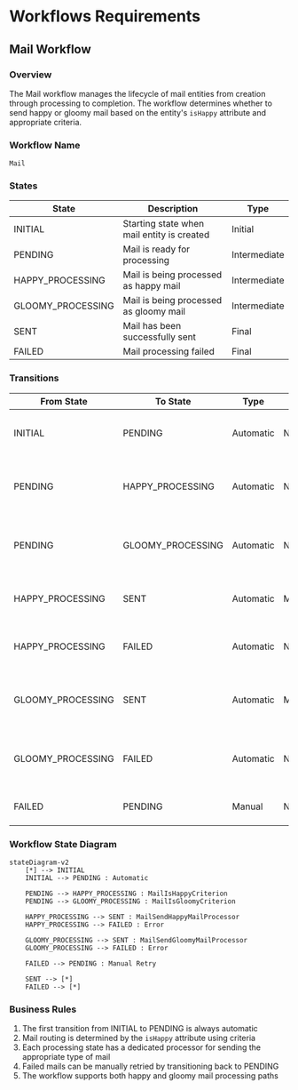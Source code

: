 # Workflows Requirements

## Mail Workflow

### Overview
The Mail workflow manages the lifecycle of mail entities from creation through processing to completion. The workflow determines whether to send happy or gloomy mail based on the entity's `isHappy` attribute and appropriate criteria.

### Workflow Name
`Mail`

### States

| State | Description | Type |
|-------|-------------|------|
| INITIAL | Starting state when mail entity is created | Initial |
| PENDING | Mail is ready for processing | Intermediate |
| HAPPY_PROCESSING | Mail is being processed as happy mail | Intermediate |
| GLOOMY_PROCESSING | Mail is being processed as gloomy mail | Intermediate |
| SENT | Mail has been successfully sent | Final |
| FAILED | Mail processing failed | Final |

### Transitions

| From State | To State | Type | Processor | Criterion | Description |
|------------|----------|------|-----------|-----------|-------------|
| INITIAL | PENDING | Automatic | None | None | Initial transition to start processing |
| PENDING | HAPPY_PROCESSING | Automatic | None | MailIsHappyCriterion | Route to happy processing if mail is happy |
| PENDING | GLOOMY_PROCESSING | Automatic | None | MailIsGloomyCriterion | Route to gloomy processing if mail is gloomy |
| HAPPY_PROCESSING | SENT | Automatic | MailSendHappyMailProcessor | None | Send happy mail and mark as sent |
| HAPPY_PROCESSING | FAILED | Automatic | None | None | Fallback if happy mail processing fails |
| GLOOMY_PROCESSING | SENT | Automatic | MailSendGloomyMailProcessor | None | Send gloomy mail and mark as sent |
| GLOOMY_PROCESSING | FAILED | Automatic | None | None | Fallback if gloomy mail processing fails |
| FAILED | PENDING | Manual | None | None | Retry failed mail processing |

### Workflow State Diagram

```mermaid
stateDiagram-v2
    [*] --> INITIAL
    INITIAL --> PENDING : Automatic
    
    PENDING --> HAPPY_PROCESSING : MailIsHappyCriterion
    PENDING --> GLOOMY_PROCESSING : MailIsGloomyCriterion
    
    HAPPY_PROCESSING --> SENT : MailSendHappyMailProcessor
    HAPPY_PROCESSING --> FAILED : Error
    
    GLOOMY_PROCESSING --> SENT : MailSendGloomyMailProcessor
    GLOOMY_PROCESSING --> FAILED : Error
    
    FAILED --> PENDING : Manual Retry
    
    SENT --> [*]
    FAILED --> [*]
```

### Business Rules
1. The first transition from INITIAL to PENDING is always automatic
2. Mail routing is determined by the `isHappy` attribute using criteria
3. Each processing state has a dedicated processor for sending the appropriate type of mail
4. Failed mails can be manually retried by transitioning back to PENDING
5. The workflow supports both happy and gloomy mail processing paths
